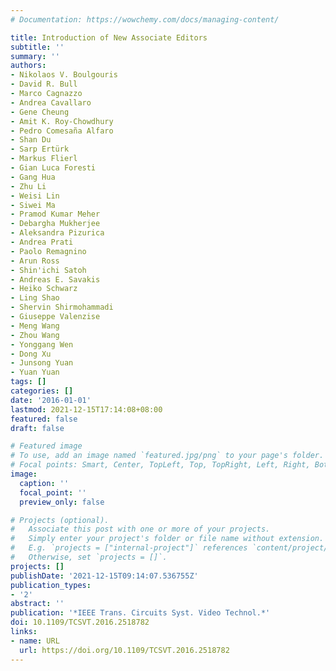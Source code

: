 ```yaml
---
# Documentation: https://wowchemy.com/docs/managing-content/

title: Introduction of New Associate Editors
subtitle: ''
summary: ''
authors:
- Nikolaos V. Boulgouris
- David R. Bull
- Marco Cagnazzo
- Andrea Cavallaro
- Gene Cheung
- Amit K. Roy-Chowdhury
- Pedro Comesaña Alfaro
- Shan Du
- Sarp Ertürk
- Markus Flierl
- Gian Luca Foresti
- Gang Hua
- Zhu Li
- Weisi Lin
- Siwei Ma
- Pramod Kumar Meher
- Debargha Mukherjee
- Aleksandra Pizurica
- Andrea Prati
- Paolo Remagnino
- Arun Ross
- Shin'ichi Satoh
- Andreas E. Savakis
- Heiko Schwarz
- Ling Shao
- Shervin Shirmohammadi
- Giuseppe Valenzise
- Meng Wang
- Zhou Wang
- Yonggang Wen
- Dong Xu
- Junsong Yuan
- Yuan Yuan
tags: []
categories: []
date: '2016-01-01'
lastmod: 2021-12-15T17:14:08+08:00
featured: false
draft: false

# Featured image
# To use, add an image named `featured.jpg/png` to your page's folder.
# Focal points: Smart, Center, TopLeft, Top, TopRight, Left, Right, BottomLeft, Bottom, BottomRight.
image:
  caption: ''
  focal_point: ''
  preview_only: false

# Projects (optional).
#   Associate this post with one or more of your projects.
#   Simply enter your project's folder or file name without extension.
#   E.g. `projects = ["internal-project"]` references `content/project/deep-learning/index.md`.
#   Otherwise, set `projects = []`.
projects: []
publishDate: '2021-12-15T09:14:07.536755Z'
publication_types:
- '2'
abstract: ''
publication: '*IEEE Trans. Circuits Syst. Video Technol.*'
doi: 10.1109/TCSVT.2016.2518782
links:
- name: URL
  url: https://doi.org/10.1109/TCSVT.2016.2518782
---
```

